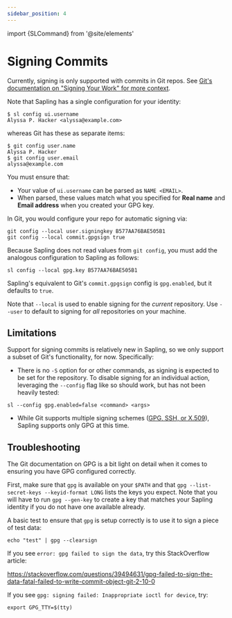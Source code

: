 ```yaml
---
sidebar_position: 4
---
```


import {SLCommand} from '@site/elements'

# Signing Commits

Currently, signing is only supported with commits in Git repos. See [Git's documentation on "Signing Your Work" for more context](https://git-scm.com/book/en/v2/Git-Tools-Signing-Your-Work).

Note that Sapling has a single configuration for your identity:

```
$ sl config ui.username
Alyssa P. Hacker <alyssa@example.com>
```

whereas Git has these as separate items:

```
$ git config user.name
Alyssa P. Hacker
$ git config user.email
alyssa@example.com
```

You must ensure that:

- Your value of `ui.username` can be parsed as `NAME <EMAIL>`.
- When parsed, these values match what you specified for **Real name** and **Email address** when you created your GPG key.

In Git, you would configure your repo for automatic signing via:

```
git config --local user.signingkey B577AA76BAE505B1
git config --local commit.gpgsign true
```

Because Sapling does not read values from `git config`, you must add the analogous configuration to Sapling as follows:

```
sl config --local gpg.key B577AA76BAE505B1
```

Sapling's equivalent to Git's `commit.gpgsign` config is `gpg.enabled`, but it
defaults to `true`.

Note that `--local` is used to enable signing for the *current* repository. Use `--user` to default to signing for *all* repositories on your machine.

## Limitations

Support for signing commits is relatively new in Sapling, so we only support a subset of Git's functionality, for now. Specifically:

- There is no `-S` option for <SLCommand name="commit" /> or other commands, as signing is expected to be set for the repository. To disable signing for an individual action, leveraging the `--config` flag like so should work, but has not been heavily tested:

```
sl --config gpg.enabled=false <command> <args>
```

- While Git supports multiple signing schemes ([GPG, SSH, or X.509](https://docs.github.com/en/authentication/managing-commit-signature-verification/telling-git-about-your-signing-key)), Sapling supports only GPG at this time.

## Troubleshooting

The Git documentation on GPG is a bit light on detail when it comes to ensuring you have GPG configured correctly.

First, make sure that `gpg` is available on your `$PATH` and that `gpg --list-secret-keys --keyid-format LONG` lists the keys you expect. Note that you will have to run `gpg --gen-key` to create a key that matches your Sapling identity if you do not have one available already.

A basic test to ensure that `gpg` is setup correctly is to use it to sign a piece of test data:

```
echo "test" | gpg --clearsign
```

If you see `error: gpg failed to sign the data`, try this StackOverflow article:

https://stackoverflow.com/questions/39494631/gpg-failed-to-sign-the-data-fatal-failed-to-write-commit-object-git-2-10-0

If you see `gpg: signing failed: Inappropriate ioctl for device`, try:

```
export GPG_TTY=$(tty)
```
